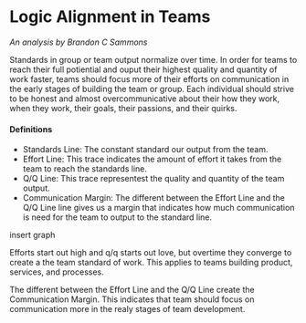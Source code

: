 # Logic Alignment in Teams
*An analysis by Brandon C Sammons*

Standards in group or team output normalize over time. In order for teams to reach their full potiential and ouput their highest quality and quantity of work faster, teams should focus more of their efforts on communication in the early stages of building the team or group. Each individual should strive to be honest and almost overcommunicative about their how they work, when they work, their goals, their passions, and their quirks.

#### Definitions

- Standards Line: The constant standard our output from the team.
- Effort Line: This trace indicates the amount of effort it takes from the team to reach the standards line.
- Q/Q Line: This trace representest the quality and quantity of the team output.
- Communication Margin: The different between the Effort Line and the Q/Q Line line gives us a margin that indicates how much communication is need for the team to output to the standard line.

insert graph

Efforts start out high and q/q starts out love, but overtime they converge to create a the team standard of work. This applies to teams building product, services, and processes.

The different between the Effort Line and the Q/Q Line create the Communication Margin. This indicates that team should focus on communication more in the realy stages of team development.
